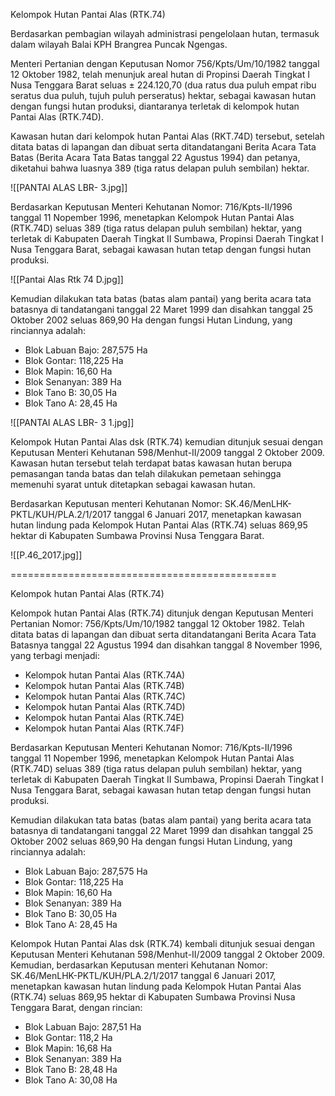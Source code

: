 Kelompok Hutan Pantai Alas (RTK.74)

Berdasarkan pembagian wilayah administrasi pengelolaan hutan, termasuk dalam wilayah Balai KPH Brangrea Puncak Ngengas.

Menteri Pertanian dengan Keputusan Nomor 756/Kpts/Um/10/1982 tanggal 12 Oktober 1982, telah menunjuk areal hutan di Propinsi Daerah Tingkat I Nusa Tenggara Barat seluas ± 224.120,70 (dua ratus dua puluh empat ribu seratus dua puluh, tujuh puluh perseratus) hektar, sebagai kawasan hutan dengan fungsi hutan produksi, diantaranya terletak di kelompok hutan Pantai Alas (RTK.74D).

Kawasan hutan dari kelompok hutan Pantai Alas (RKT.74D) tersebut, setelah ditata batas di lapangan dan dibuat serta ditandatangani Berita Acara Tata Batas (Berita Acara Tata Batas tanggal 22 Agustus 1994) dan petanya, diketahui bahwa luasnya 389 (tiga ratus delapan puluh sembilan) hektar.

![[PANTAI ALAS LBR- 3.jpg]]

Berdasarkan Keputusan Menteri Kehutanan Nomor: 716/Kpts-II/1996 tanggal 11 Nopember 1996, menetapkan Kelompok Hutan Pantai Alas (RTK.74D) seluas 389 (tiga ratus delapan puluh sembilan) hektar, yang terletak di Kabupaten Daerah Tingkat II Sumbawa, Propinsi Daerah Tingkat I Nusa Tenggara Barat, sebagai kawasan hutan tetap dengan fungsi hutan produksi.

![[Pantai Alas Rtk 74 D.jpg]]

Kemudian dilakukan tata batas (batas alam pantai) yang berita acara tata batasnya di tandatangani tanggal 22 Maret 1999 dan disahkan tanggal 25 Oktober 2002 seluas 869,90 Ha dengan fungsi Hutan Lindung, yang rinciannya adalah:
- Blok Labuan Bajo: 287,575 Ha
- Blok Gontar: 118,225 Ha
- Blok Mapin: 16,60 Ha
- Blok Senanyan: 389 Ha
- Blok Tano B: 30,05 Ha
- Blok Tano A: 28,45 Ha

![[PANTAI ALAS LBR- 3 1.jpg]]

Kelompok Hutan Pantai Alas dsk (RTK.74) kemudian ditunjuk sesuai dengan Keputusan Menteri Kehutanan 598/Menhut-II/2009 tanggal 2 Oktober 2009. Kawasan hutan tersebut telah terdapat batas kawasan hutan berupa pemasangan tanda batas dan telah dilakukan pemetaan sehingga memenuhi syarat untuk ditetapkan sebagai kawasan hutan.

Berdasarkan Keputusan menteri Kehutanan Nomor: SK.46/MenLHK-PKTL/KUH/PLA.2/1/2017 tanggal 6 Januari 2017, menetapkan kawasan hutan lindung pada Kelompok Hutan Pantai Alas (RTK.74) seluas 869,95 hektar di Kabupaten Sumbawa Provinsi Nusa Tenggara Barat.

![[P.46_2017.jpg]]



==============================================


Kelompok hutan Pantai Alas (RTK.74)

Kelompok hutan Pantai Alas (RTK.74) ditunjuk dengan Keputusan Menteri Pertanian Nomor: 756/Kpts/Um/10/1982 tanggal 12 Oktober 1982. Telah ditata batas di lapangan dan dibuat serta ditandatangani Berita Acara Tata Batasnya tanggal 22 Agustus 1994 dan disahkan tanggal 8 November 1996, yang terbagi menjadi:
- Kelompok hutan Pantai Alas (RTK.74A) 
- Kelompok hutan Pantai Alas (RTK.74B) 
- Kelompok hutan Pantai Alas (RTK.74C) 
- Kelompok hutan Pantai Alas (RTK.74D) 
- Kelompok hutan Pantai Alas (RTK.74E) 
- Kelompok hutan Pantai Alas (RTK.74F) 

Berdasarkan Keputusan Menteri Kehutanan Nomor: 716/Kpts-II/1996 tanggal 11 Nopember 1996, menetapkan Kelompok Hutan Pantai Alas (RTK.74D) seluas 389 (tiga ratus delapan puluh sembilan) hektar, yang terletak di Kabupaten Daerah Tingkat II Sumbawa, Propinsi Daerah Tingkat I Nusa Tenggara Barat, sebagai kawasan hutan tetap dengan fungsi hutan produksi.

Kemudian dilakukan tata batas (batas alam pantai) yang berita acara tata batasnya di tandatangani tanggal 22 Maret 1999 dan disahkan tanggal 25 Oktober 2002 seluas 869,90 Ha dengan fungsi Hutan Lindung, yang rinciannya adalah:
- Blok Labuan Bajo: 287,575 Ha
- Blok Gontar: 118,225 Ha
- Blok Mapin: 16,60 Ha
- Blok Senanyan: 389 Ha
- Blok Tano B: 30,05 Ha
- Blok Tano A: 28,45 Ha

Kelompok Hutan Pantai Alas dsk (RTK.74) kembali ditunjuk sesuai dengan Keputusan Menteri Kehutanan 598/Menhut-II/2009 tanggal 2 Oktober 2009. Kemudian, berdasarkan Keputusan menteri Kehutanan Nomor: SK.46/MenLHK-PKTL/KUH/PLA.2/1/2017 tanggal 6 Januari 2017, menetapkan kawasan hutan lindung pada Kelompok Hutan Pantai Alas (RTK.74) seluas 869,95 hektar di Kabupaten Sumbawa Provinsi Nusa Tenggara Barat, dengan rincian:
- Blok Labuan Bajo: 287,51 Ha
- Blok Gontar: 118,2 Ha
- Blok Mapin: 16,68 Ha
- Blok Senanyan: 389 Ha
- Blok Tano B: 28,48 Ha
- Blok Tano A: 30,08 Ha

